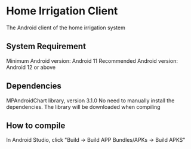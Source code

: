 # Home Irrigation Client
The Android client of the home irrigation system

## System Requirement
Minimum Android version: Android 11
Recommended Android version: Android 12 or above

## Dependencies
MPAndroidChart library, version 3.1.0
No need to manually install the dependencies. The library will be downloaded when compiling

## How to compile
In Android Studio, click "Build -> Build APP Bundles/APKs -> Build APKS"